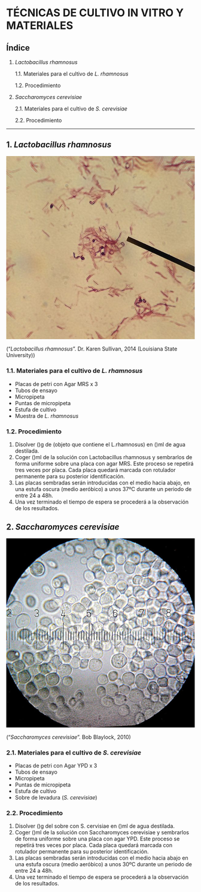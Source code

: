 # TÉCNICAS DE CULTIVO IN VITRO Y MATERIALES

## Índice
1. *Lactobacillus rhamnosus*

   1.1. Materiales para el cultivo de *L. rhamnosus*

   1.2. Procedimiento

2. *Saccharomyces cerevisiae*
 
   2.1. Materiales para el cultivo de *S. cerevisiae*
 
   2.2. Procedimiento
 -------------------------
 
## **1. *Lactobacillus rhamnosus***

![Image not found](/images/L.rhamnosus.jpg "Lactobacillus rhamnosus")

(“*Lactobacillus rhamnosus*”. Dr. Karen Sullivan, 2014 (Louisiana State University))

### **1.1. Materiales para el cultivo de *L. rhamnosus***

* Placas de petri con Agar MRS x 3
* Tubos de ensayo
* Micropipeta
* Puntas de micropipeta
* Estufa de cultivo
* Muestra de *L. rhamnosus*

### **1.2. Procedimiento**

1. Disolver ()g de (objeto que contiene el L.rhamnosus) en ()ml de agua destilada.
2. Coger ()ml de la solución con Lactobacillus rhamnosus y sembrarlos de forma uniforme sobre una placa con agar MRS. Este proceso se repetirá tres veces por placa. Cada placa quedará marcada con rotulador permanente para su posterior identificación.
3. Las placas sembradas serán introducidas con el medio hacia abajo, en una estufa oscura (medio aeróbico) a unos 37ºC durante un periodo de entre 24 a 48h.
4. Una vez terminado el tiempo de espera se procederá a la observación de los resultados.
       
## **2. *Saccharomyces cerevisiae***

![Image not found](/images/S.cerevisiae.jpg "Saccharomyces cerevisiae")

(“*Saccharomyces cerevisiae*”. Bob Blaylock, 2010)

### **2.1. Materiales para el cultivo de *S. cerevisiae***

* Placas de petri con Agar YPD x 3
* Tubos de ensayo
* Micropipeta
* Puntas de micropipeta
* Estufa de cultivo
* Sobre de levadura (*S. cerevisiae*)

### **2.2. Procedimiento**

1. Disolver ()g del sobre con S. cervisiae en ()ml de agua destilada.
2. Coger ()ml de la solución con Saccharomyces cerevisiae y sembrarlos de forma uniforme sobre una placa con agar YPD. Este proceso se repetirá tres veces por placa. Cada placa quedará marcada con rotulador permanente para su posterior identificación.
3. Las placas sembradas serán introducidas con el medio hacia abajo en una estufa oscura (medio aeróbico) a unos 30ºC durante un periodo de entre 24 a 48h.
4. Una vez terminado el tiempo de espera se procederá a la observación de los resultados.
